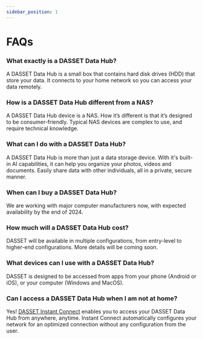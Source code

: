 ```yaml
---
sidebar_position: 1
---
```


# FAQs

### What exactly is a DASSET Data Hub?

A DASSET Data Hub is a small box that contains hard disk drives (HDD) that store your data.  It connects to your home network so you can access your data remotely.

### How is a DASSET Data Hub different from a NAS?

A DASSET Data Hub device is a NAS.  How it’s different is that it’s designed to be consumer-friendly.  Typical NAS devices are complex to use, and require technical knowledge.

### What can I do with a DASSET Data Hub?

A DASSET Data Hub is more than just a data storage device.  With it's built-in AI capabilities, it can help you organize your photos, videos and documents.  Easily share data with other individuals, all in a private, secure manner.

### When can I buy a DASSET Data Hub?

We are working with major computer manufacturers now, with expected availability by the end of 2024.

### How much will a DASSET Data Hub cost?

DASSET will be available in multiple configurations, from entry-level to higher-end configurations.  More details will be coming soon.

### What devices can I use with a DASSET Data Hub?

DASSET is designed to be accessed from apps from your phone (Android or iOS), or your computer (Windows and MacOS).

### Can I access a DASSET Data Hub when I am not at home?

Yes!  [DASSET Instant Connect](https://docs.planetxlabs.io/docs/concepts/dasset-instant-connect) enables you to access your DASSET Data Hub from anywhere, anytime.  Instant Connect automatically configures your network for an optimized connection without any configuration from the user.


